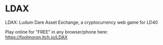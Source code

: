 # LDAX
LDAX: Ludum Dare Asset Exchange, a cryptocurrency web game for LD40

Play online for "FREE" in any browser/phone here: https://foolmoron.itch.io/LDAX
